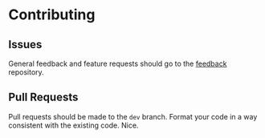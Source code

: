 # Contributing

## Issues

General feedback and feature requests should go to the 
[feedback](https://github.com/N4SJAMK/teamboard-feedback) repository.

## Pull Requests

Pull requests should be made to the `dev` branch. Format your code in 
a way consistent with the existing code. Nice.
